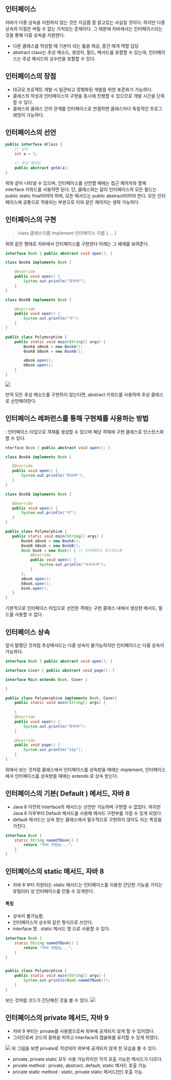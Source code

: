 ## 인터페이스
자바가 다중 상속을 지원하지 않는 것은 지금쯤 잘 알고있는 사실일 것이다.
하지만 다중 상속의 이점은 버릴 수 없는 가치있는 존재이다. 그 때문에 자바에서는 인터페이스라는 것을 통해 다중 상속을 지원한다.
- 다른 클래스를 작성할 때 기본이 되는 틀을 제공, 중간 매개 역할 담당
- abstract class는 추상 메소드, 생성자, 필드, 메서드를 포함할 수 있는데, 인터페이스는 추상 메서드와 상수만을 포함할 수 있다.

## 인터페이스의 장점
- 대규모 프로젝트 개발 시 일관되고 정형화된 개발을 위한 표준화가 가능하다.
- 클래스의 작성과 인터페이스의 구현을 동시에 진행할 수 있으므로 개발 시간을 단축할 수 있다.
- 클래스와 클래스 간의 관계를 인터페이스로 연결하면 클래스마다 독립적인 프로그래밍이 가능하다.

## 인터페이스의 선언
```java
public interface AClass {
    // 상수
    int a = 3;

    // 추상 메서드
    public abstract getA(a);
}
```
위와 같이 나타낼 수 있으며, 인터페이스를 선언할 때에는 접근 제어자와 함께 interface 키워드를 사용하면 된다.
단, 클래스와는 달리 인터페이스의 모든 필드는 public static final이어야 하며, 모든 메서드는 public abstract이어야 한다.
모든 인터페이스에 공통으로 적용되는 부분으로 이와 같은 제어자는 생략 가능하다.

## 인터페이스의 구현
> class 클래스이름 implement 인터페이스 이름 { ... }

위와 같은 형태로 자바에서 인터페이스를 구현한다 아래는 그 예제를 보여준다.

```java
interface Book { public abstract void open(); }

class BookA implements Book {

    @Override
    public void open() {
        System.out.println("촤라락");
    }
}

class BookB implements Book {

    @Override
    public void open() {
        System.out.println("샥");
    }
}

public class Polymorphism {
    public static void main(String[] args) {
        BookA aBook = new BookA();
        BookB bBook = new BookB();

        aBook.open();
        bBook.open();
    }
}

```
![](https://velog.velcdn.com/images/dymnam/post/94a0ec0d-94c7-4962-b669-88637ddcea36/image.png)


만약 모든 추상 메소드를 구현하지 않는다면, abstract 키워드를 사용하여 추상 클래스로 선언해야한다.

## 인터페이스 레퍼런스를 통해 구현체를 사용하는 방법
 : 인터페이스 타입으로 객체를 생성할 수 있으며 해당 객체에 구현 클래스로 인스턴스화 할 수 있다.
 ```java
nterface Book { public abstract void open(); }

class BookA implements Book {

    @Override
    public void open() {
        System.out.println("촤라락");
    }
}

class BookB implements Book {

    @Override
    public void open() {
        System.out.println("샥");
    }
}

public class Polymorphism {
    public static void main(String[] args) {
        BookA aBook = new BookA();
        BookB bBook = new BookB();
        Book book = new Book() { // 인터페이스 인스턴스화
            @Override
            public void open() {
                System.out.println("슥삭슥삭");
            }
        };
        aBook.open();
        bBook.open();
        book.open();
    }
}

```
기본적으로 인터페이스 타입으로 선언한 객체는 구현 클래스 내에서 생성한 메서드, 필드를 사용할 수 없다.

## 인터페이스 상속
앞서 말했던 것처럼 추상메서드는 다중 상속이 불가능하지만 인터페이스는 다중 상속이 가능하다.
```java
interface Book { public abstract void open(); }

interface Cover { public abstract void page(); }

interface Main extends Book, Cover {

}

public class Polymorphism implements Book, Cover{
    public static void main(String[] args) {
        
    }
    @Override
    public void open() {
        System.out.println("촤라락");
    }

    @Override
    public void page() {
        System.out.println("31p");
    }
}

```
위에서 보는 것처럼 클래스에서 인터페이스를 상속받을 때에는 implement, 인터페이스에서 인터페이스를 상속받을 때에는 extends 로 상속 받는다.

## 인터페이스의 기본( Default ) 메서드, 자바 8
- Java 8 이전의 Interface의 메서드는 선언만 가능하며 구현할 수 없었다. 하지만 Java 8 이후부터 Default 메서드를 사용해 메서드 구현부를 가질 수 있게 되었다.
- default 메서드는 상속 받는 클래스에서 필수적으로 구현하지 않아도 되는 특징을 가진다.

```java
interface Book {
    static String nameOfBook() {
        return "자바 어렵눙...";
    }
}
```

## 인터페이스의 static 메서드, 자바 8
- 자바 8 부터 지원되는 static 메서드는 인터페이스를 이용한 간단한 기능을 가지는 유틸리티 성 인터페이스를 만들 수 있게한다.

#### 특징
- 상속이 불가능함.
- 인터페이스의 상수와 같은 형식으로 쓰인다.
- interface 명 . static 메서드 명 으로 사용할 수 있다.

```java
interface Book {
    static String nameOfBook() {
        return "자바 어렵눙...";
    }
}


public class Polymorphism {
    public static void main(String[] args) {
        System.out.println(Book.nameOfBook());
    }
}

```
보는 것처럼 코드가 간단해진 것을 볼 수 있다.
![](https://velog.velcdn.com/images/dymnam/post/cc3e332a-95dc-49a3-8814-502f4f406d84/image.png)

## 인터페이스의 private 메서드, 자바 9
- 자바 9 부터는 private를 사용함으로써 외부에 공개되지 않게 할 수 있어졌다.
- 그러므로써 코드의 중복을 피하고 Interface의 캡슐화를 유지할 수 있게 하였다.

![](https://velog.velcdn.com/images/dymnam/post/bf1297d3-9b91-48a5-8119-3b309660c988/image.png)
위 그림을 보면 private로 작성되어 외부에 공개되지 않게 한 모습을 볼 수 있다.

- private, private static 모두 사용 가능하지만 각각 호출 가능한 메서드가 다르다.
- private method : private, abstract, default, static 메서드 호출 가능
 - pricate static method : static, private static 메서드[만] 호출 가능.
